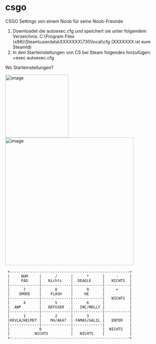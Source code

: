 # csgo
CSGO Settings von einem Noob für seine Noob-Freunde

1. Downloadet die autoexec.cfg und speichert sie unter folgendem Verzeichnis: C:\Program Files (x86)\Steam\userdata\XXXXXXX\730\local\cfg (XXXXXXX ist eure SteamId)
2. In den Starteinstellungen von CS bei Steam folgendes hinzufügen: +exec autoexec.cfg

Wo Starteinstellungen?

<img width="200" alt="image" src="https://user-images.githubusercontent.com/9216188/206734300-06d3efdf-c1be-47df-8b38-a0d3e5f85d8b.png">
<img width="406" alt="image" src="https://user-images.githubusercontent.com/9216188/206734384-ff2da8ea-3548-4aaa-85f4-e854dfbe352c.png">

```
 +-----------------------------------------------------+
 |     NUM     |      /      |      *      |     -     |
 |     PAD     |   Nichts    |  DEAGLE     |   NICHTS  |
 |-------------|-------------|-------------|-----------|
 |      7      |      8      |      9      |     +     |
 |    SMOKE    |    FLASH    |     HE      |           |
 |-------------|-------------|-------------|   NICHTS  |
 |      4      |      5      |      6      |           |
 |  AWP        |   DEFUSER   |   INC/MOLLY |           |
 |-------------|-------------|-------------|-----------|
 |      1      |      2      |      3      |           |
 |KEVLA/HELMET |    M4/AK47  | FAMAS/GALIL |   ENTER   |
 |-------------|-------------|-------------|           |
 |             0             |      .      |  NICHTS   |
 |           NICHTS          |   NICHTS    |           |
 +-----------------------------------------------------+
 ```
